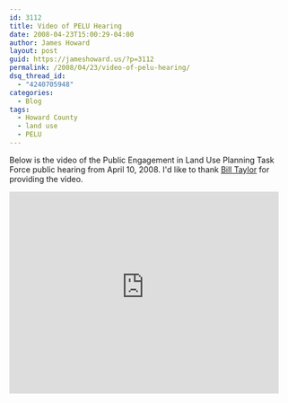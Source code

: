 ```yaml
---
id: 3112
title: Video of PELU Hearing
date: 2008-04-23T15:00:29-04:00
author: James Howard
layout: post
guid: https://jameshoward.us/?p=3112
permalink: /2008/04/23/video-of-pelu-hearing/
dsq_thread_id:
  - "4240705948"
categories:
  - Blog
tags:
  - Howard County
  - land use
  - PELU
---
```

Below is the video of the Public Engagement in Land Use Planning Task Force public hearing from April 10, 2008.  I'd like to thank [Bill Taylor](http://www.nocondos.org) for providing the video.

<iframe width="480" height="360" src="https://www.youtube-nocookie.com/embed/W3HYy8_9KHc?showinfo=0" frameborder="0" allowfullscreen></iframe>
